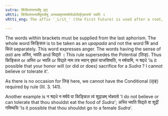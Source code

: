 ```yaml
---
sutra: किंकिलास्त्यर्थेषु लृट्
vRtti: किंकिलास्त्यर्थेषूपपदेषु अनवक्लृप्त्यमर्षयोर्धातोर्लृट्प्रत्ययो भवति ॥
vRtti_eng: The affix '_Lrit_' (the First Future) is used after a root, when the words '_kimkila_' or those having the sense of '_asti_' (he is) are in construction with it, (when the action is not likely to occur, or is not to be tolerated).

---
```

The words within brackets must be supplied from the last aphorism. The whole word किङ्किल is to be taken as an _upapada_ and not the word किं and किल separately. This word expresses anger. The words having the sense of _asti_ are अस्ति, भवति and विद्यते । This rule supersedes the Potential (लिङ्). Thus किङ्किल or अस्ति or भवति or विद्यते नाम तत्र भवान् वृषलं याजयिष्यति, न मर्षयामि, न श्रद्दधे 'Is it possible that your honor will (or did or does) sacrifice for a _Sudra_ ? I cannot believe or tolerate it'.

As there is no occasion for लिङ् here, we cannot have the Conditional (लृङ्) required by rule (III. 3. 141).

Another example is न श्रद्दधे न मर्षये वा किङ्किल त्वं शूद्रान्नम् भोक्ष्यसे 'I do not believe or can tolerate that thou shouldst eat the food of _Sudra_'; अस्ति भवति विद्यते वा शूद्रीं गमिष्यसि 'Is it possible that thou shouldst go to a female _Sudra_'.